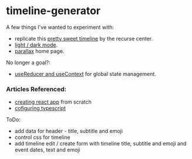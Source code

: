 # timeline-generator

A few things I've wanted to experiment with: 

* replicate this [pretty sweet timeline](https://www.recurse.com/10-years) by the recurse center.  
* [light / dark mode](https://dev.to/ananyaneogi/create-a-dark-light-mode-switch-with-css-variables-34l8). 
* [parallax](https://www.w3schools.com/howto/tryhow_css_parallax_demo.htm) home page.

No longer a goal?:
* [useReducer and useContext](https://dev.to/kexinlin/use-usereducer-usecontext-to-replace-redux-23lo) for global state management.

### Articles Referenced: 
* [creating react app](https://dev.to/ruppysuppy/create-react-app-from-scratch-like-a-pro-de0) from scratch
* [cofiguring typescript](https://dev.to/jacopobonta/react-typescript-webpack-3c6l)

ToDo: 
* add data for header - title, subtitle and emoji
* control css for timeline
* add timeline edit / create form with timeline title, subtitle and emoji and event dates, text and emoji
